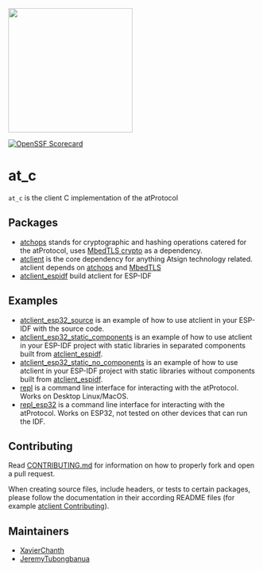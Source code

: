 <img width=250px src="https://atsign.dev/assets/img/atPlatform_logo_gray.svg?sanitize=true">

[![OpenSSF Scorecard](https://api.securityscorecards.dev/projects/github.com/atsign-foundation/at_c/badge)](https://api.securityscorecards.dev/projects/github.com/atsign-foundation/at_c)

# at_c

`at_c` is the client C implementation of the atProtocol

## Packages

- [atchops](./packages/atchops/README.md) stands for cryptographic and hashing operations catered for the atProtocol, uses [MbedTLS crypto](https://github.com/Mbed-TLS/mbedtls) as a dependency.
- [atclient](./packages/atclient/README.md) is the core dependency for anything Atsign technology related. atclient depends on [atchops](./packages/atchops/README.md) and [MbedTLS](https://github.com/Mbed-TLS/mbedtls)
- [atclient_espidf](./packages/atclient_espidf/README.md) build atclient for ESP-IDF

## Examples

- [atclient_esp32_source](./examples/atclient_esp32_source/README.md) is an example of how to use atclient in your ESP-IDF with the source code.
- [atclient_esp32_static_components](./examples/atclient_esp32_static_components/README.md) is an example of how to use atclient in your ESP-IDF project with static libraries in separated components built from [atclient_espidf](./packages/atclient_espidf/README.md).
- [atclient_esp32_static_no_components](./examples/atclient_esp32_static_no_components/) is an example of how to use atclient in your ESP-IDF project with static libraries without components built from [atclient_espidf](./packages/atclient_espidf/README.md).
- [repl](./examples/repl/README.md) is a command line interface for interacting with the atProtocol. Works on Desktop Linux/MacOS.
- [repl_esp32](./examples/repl_esp32/README.md) is a command line interface for interacting with the atProtocol. Works on ESP32, not tested on other devices that can run the IDF.

## Contributing

Read [CONTRIBUTING.md](./CONTRIBUTING.md) for information on how to properly fork and open a pull request.

When creating source files, include headers, or tests to certain packages, please follow the documentation in their according README files (for example [atclient Contributing](./packages/atclient/README.md)).

## Maintainers

- [XavierChanth](https://github.com/XavierChanth)
- [JeremyTubongbanua](https://github.com/JeremyTubongbanua)
